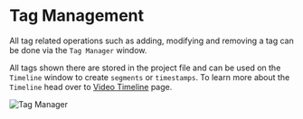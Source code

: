 # Tag Management

All tag related operations such as adding, modifying and removing a tag can be done via the `Tag Manager` window.

All tags shown there are stored in the project file and can be used on the `Timeline` window to create `segments` or `timestamps`. To learn more about the `Timeline` head over to [Video Timeline](./timeline.md) page.

![Tag Manager](/images/preview4.png)
